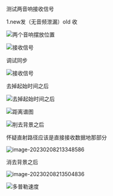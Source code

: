 测试两音响接收信号

1.new发（无音频泄漏）old 收

![两个音响摆放位置](C:\Users\zxl\AppData\Roaming\Typora\typora-user-images\image-20230208153416060.png)

![接收信号](C:\Users\zxl\AppData\Roaming\Typora\typora-user-images\image-20230208153836065.png)

调试同步

![接收信号](C:\Users\zxl\AppData\Roaming\Typora\typora-user-images\image-20230208160212877.png)



去掉起始时间之后

![去掉起始时间之后](C:\Users\zxl\AppData\Roaming\Typora\typora-user-images\image-20230208203244430.png)

![距离谱图](C:\Users\zxl\AppData\Roaming\Typora\typora-user-images\image-20230208162351344.png)

![削去背景之后](C:\Users\zxl\AppData\Roaming\Typora\typora-user-images\image-20230208162535831.png)

怀疑直射路径应该是直接接收数据地那部分

![image-20230208213348586](C:\Users\zxl\AppData\Roaming\Typora\typora-user-images\image-20230208213348586.png)

消去背景之后

![image-20230208213504836](C:\Users\zxl\AppData\Roaming\Typora\typora-user-images\image-20230208213504836.png)



![多普勒速度](C:\Users\zxl\AppData\Roaming\Typora\typora-user-images\image-20230208213434047.png)